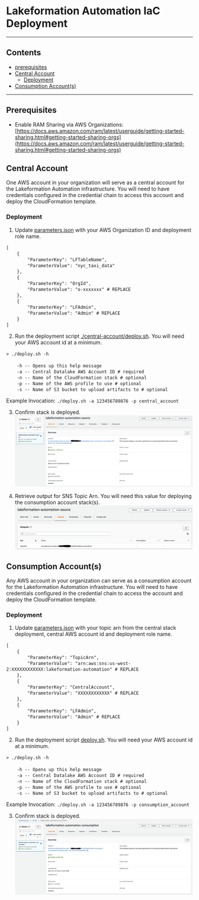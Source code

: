 # Lakeformation Automation IaC Deployment

---

## Contents

* [prerequisites](#prerequisites)
* [Central Account](#central-account)
    * [Deployment](#deployment)
* [Consumption Account(s)](#consumption-account(s))



---

## Prerequisites
- Enable RAM Sharing via AWS Organizations: [https://docs.aws.amazon.com/ram/latest/userguide/getting-started-sharing.html#getting-started-sharing-orgs](https://docs.aws.amazon.com/ram/latest/userguide/getting-started-sharing.html#getting-started-sharing-orgs)




## Central Account
One AWS account in your organization will serve as a central account for the Lakeformation Automation infrastructure. You will need to have credentials configured in the credential chain to access this account and deploy the CloudFormation template.


### Deployment

1. Update [parameters.json](./central-account/parameters.json) with your AWS Organization ID and deployment role name.
```
[
    {
        "ParameterKey": "LFTableName",
        "ParameterValue": "nyc_taxi_data"
    },
    {
        "ParameterKey": "OrgId",
        "ParameterValue": "o-xxxxxxx" # REPLACE
    },
    {
        "ParameterKey": "LFAdmin",
        "ParameterValue": "Admin" # REPLACE
    }
]
```
2. Run the deployment script [./central-account/deploy.sh](./central-account/deploy.sh). You will need your AWS account id at a minimum.
```
> ./deploy.sh -h

    -h -- Opens up this help message
    -a -- Central Datalake AWS Account ID # required
    -n -- Name of the CloudFormation stack # optional
    -p -- Name of the AWS profile to use # optional
    -s -- Name of S3 bucket to upload artifacts to # optional
```
Example Invocation: `./deploy.sh -a 123456789876 -p central_account`

3. Confirm stack is deployed.
![Central Stack](./images/deployed-central-stack.png)

4. Retrieve output for SNS Topic Arn. You will need this value for deploying the consumption account stack(s).
![Central Stack Output](./images/topic-arn-output.png)

## Consumption Account(s)
Any AWS account in your organization can serve as a consumption account for the Lakeformation Automation infrastructure. You will need to have credentials configured in the credential chain to access the account and deploy the CloudFormation template.

### Deployment

1. Update [parameters.json](./consumption-account/parameters.json) with your topic arn from the central stack deployment, central AWS account id and deployment role name.
```
[
    {
        "ParameterKey": "TopicArn",
        "ParameterValue": "arn:aws:sns:us-west-2:XXXXXXXXXXXX:lakeformation-automation" # REPLACE
    },
    {
        "ParameterKey": "CentralAccount",
        "ParameterValue": "XXXXXXXXXXXX" # REPLACE
    },
    {
        "ParameterKey": "LFAdmin",
        "ParameterValue": "Admin" # REPLACE
    }
]
```
2. Run the deployment script [deploy.sh](./consumption-account/deploy.sh). You will need your AWS account id at a minimum.
```
> ./deploy.sh -h

    -h -- Opens up this help message
    -a -- Central Datalake AWS Account ID # required
    -n -- Name of the CloudFormation stack # optional
    -p -- Name of the AWS profile to use # optional
    -s -- Name of S3 bucket to upload artifacts to # optional
```
Example Invocation: `./deploy.sh -a 123456789876 -p consumption_account`

3. Confirm stack is deployed.
![Consumption Stack](./images/deployed-consumption-stack.png)
